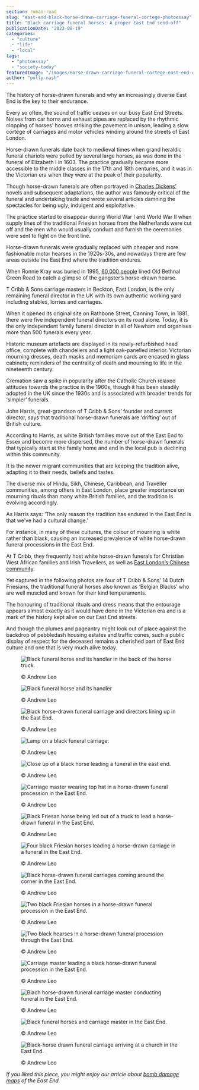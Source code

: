 ```yaml
---
section: roman-road
slug: "east-end-black-horse-drawn-carriage-funeral-cortege-photoessay"
title: "Black carriage funeral horses: A proper East End send-off"
publicationDate: "2023-08-19"
categories: 
  - "culture"
  - "life"
  - "local"
tags: 
  - "photoessay"
  - "society-today"
featuredImage: "/images/Horse-drawn-carriage-funeral-cortege-east-end-colour-45.jpg"
author: "polly-nash"
---
```


The history of horse-drawn funerals and why an increasingly diverse East End is the key to their endurance.

Every so often, the sound of traffic ceases on our busy East End Streets. Noises from car horns and exhaust pipes are replaced by the rhythmic clopping of horses’ hooves striking the pavement in unison, leading a slow cortège of carriages and motor vehicles winding around the streets of East London.  

Horse-drawn funerals date back to medieval times when grand heraldic funeral chariots were pulled by several large horses, as was done in the funeral of Elizabeth I in 1603. The practice gradually became more accessible to the middle classes in the 17th and 18th centuries, and it was in the Victorian era when they were at the peak of their popularity. 

Though horse-drawn funerals are often portrayed in [Charles Dickens’](https://romanroadlondon.com/grove-hall-park-history/) novels and subsequent adaptations, the author was famously critical of the funeral and undertaking trade and wrote several articles damning the spectacles for being ugly, indulgent and exploitative. 

The practice started to disappear during World War I and World War II when supply lines of the traditional Friesian horses from the Netherlands were cut off and the men who would usually conduct and furnish the ceremonies were sent to fight on the front line. 

Horse-drawn funerals were gradually replaced with cheaper and more fashionable motor hearses in the 1920s-30s, and nowadays there are few areas outside the East End where the tradition endures. 

When Ronnie Kray was buried in 1995, [60,000 people](https://www.theguardian.com/uk/2000/oct/12/paulkelso) lined Old Bethnal Green Road to catch a glimpse of the gangster’s horse-drawn hearse. 

T Cribb & Sons carriage masters in Beckton, East London, is the only remaining funeral director in the UK with its own authentic working yard including stables, lorries and carriages. 

When it opened its original site on Rathbone Street, Canning Town, in 1881, there were five independent funeral directors on its road alone. Today, it is the only independent family funeral director in all of Newham and organises more than 500 funerals every year. 

Historic museum artefacts are displayed in its newly-refurbished head office, complete with chandeliers and a light oak-panelled interior. Victorian mourning dresses, death masks and memoriam cards are encased in glass cabinets; reminders of the centrality of death and mourning to life in the nineteenth century.  

Cremation saw a spike in popularity after the Catholic Church relaxed attitudes towards the practice in the 1960s, though it has been steadily adopted in the UK since the 1930s and is associated with broader trends for ‘simpler’ funerals. 

John Harris, great-grandson of T Cribb & Sons’ founder and current director, says that traditional horse-drawn funerals are ‘drifting’ out of British culture. 

According to Harris, as white British families move out of the East End to Essex and become more dispersed, the number of horse-drawn funerals that typically start at the family home and end in the local pub is declining within this community. 

It is the newer migrant communities that are keeping the tradition alive, adapting it to their needs, beliefs and tastes. 

The diverse mix of Hindu, Sikh, Chinese, Caribbean, and Traveller communities, among others in East London, place greater importance on mourning rituals than many white British families, and the tradition is evolving accordingly.

As Harris says: ‘The only reason the tradition has endured in the East End is that we’ve had a cultural change.’

For instance, in many of these cultures, the colour of mourning is white rather than black, causing an increased prevalence of white horse-drawn funeral processions in the East End. 

At T Cribb, they frequently host white horse-drawn funerals for Christian West African families and Irish Travellers, as well as [East London’s Chinese community](https://poplarlondon.co.uk/tower-hamlets-borough-largest-chinese-population-london/). 

Yet captured in the following photos are four of T Cribb & Sons' 14 Dutch Friesians, the traditional funeral horses also known as ‘Belgian Blacks’ who are well muscled and known for their kind temperaments. 

The honouring of traditional rituals and dress means that the entourage appears almost exactly as it would have done in the Victorian era and is a mark of the history kept alive on our East End streets. 

And though the plumes and pageantry might look out of place against the backdrop of pebbledash housing estates and traffic cones, such a public display of respect for the deceased remains a cherished part of East End culture and one that is very much alive today. 

<figure>

![Black funeral horse and its handler in the back of the horse truck.](/images/Horse-drawn-carriage-funeral-cortege-east-end-colour-22-1024x683.jpg)

<figcaption>

© Andrew Leo

</figcaption>

</figure>

<figure>

![Black funeral horse and its handler](/images/Horse-drawn-carriage-funeral-cortege-east-end-colour-17-1024x683.jpg)

<figcaption>

© Andrew Leo

</figcaption>

</figure>

<figure>

![Black horse-drawn funeral carriage and directors lining up in the East End.](/images/Horse-drawn-carriage-funeral-cortege-east-end-colour-70-1024x683.jpg)

<figcaption>

© Andrew Leo

</figcaption>

</figure>

<figure>

![Lamp on a black funeral carriage.](/images/Horse-drawn-carriage-funeral-cortege-east-end-colour-7.jpg)

<figcaption>

© Andrew Leo

</figcaption>

</figure>

<figure>

![Close up of a black horse leading a funeral in the east end.](/images/Horse-drawn-carriage-funeral-cortege-east-end-colour-2.jpg)

<figcaption>

© Andrew Leo

</figcaption>

</figure>

<figure>

![Carriage master wearing top hat in a horse-drawn funeral procession in the East End.](/images/Horse-drawn-carriage-funeral-cortege-east-end-colour-56.jpg)

<figcaption>

© Andrew Leo

</figcaption>

</figure>

<figure>

![Black Friesan horse being led out of a truck to lead a horse-drawn funeral in the East End.](/images/Horse-drawn-carriage-funeral-cortege-east-end-colour-34-1024x683.jpg)

<figcaption>

© Andrew Leo

</figcaption>

</figure>

<figure>

![Four black Friesian horses leading a horse-drawn carriage in a funeral in the East End.](/images/Horse-drawn-carriage-funeral-cortege-east-end-colour-53-1024x683.jpg)

<figcaption>

© Andrew Leo

</figcaption>

</figure>

<figure>

![Black horse-drawn funeral carriages coming around the corner in the East End.](/images/Horse-drawn-carriage-funeral-cortege-east-end-colour-79-1024x683.jpg)

<figcaption>

© Andrew Leo

</figcaption>

</figure>

<figure>

![Two black Friesian horses in a horse-drawn funeral procession in the East End.](/images/Horse-drawn-carriage-funeral-cortege-east-end-colour-45-1024x683.jpg)

<figcaption>

© Andrew Leo

</figcaption>

</figure>

<figure>

![Two black hearses in a horse-drawn funeral procession through the East End.](/images/Horse-drawn-carriage-funeral-cortege-east-end-colour-29-1024x683.jpg)

<figcaption>

© Andrew Leo

</figcaption>

</figure>

<figure>

![Carriage master leading a black horse-drawn funeral procession in the East End.](/images/Horse-drawn-carriage-funeral-cortege-east-end-colour-103-1024x683.jpg)

<figcaption>

© Andrew Leo

</figcaption>

</figure>

<figure>

![Blach horse-drawn funeral carriage master conducting funeral in the East End.](/images/Horse-drawn-carriage-funeral-cortege-east-end-colour-82-1024x683.jpg)

<figcaption>

© Andrew Leo

</figcaption>

</figure>

<figure>

![Black funeral horses and carriage master in the East End.](/images/Horse-drawn-carriage-funeral-cortege-east-end-colour-96-1024x683.jpg)

<figcaption>

© Andrew Leo

</figcaption>

</figure>

<figure>

![Black-horse drawn funeral carriage arriving at a church in the East End.](/images/Horse-drawn-carriage-funeral-cortege-east-end-colour-104-1024x683.jpg)

<figcaption>

© Andrew Leo

</figcaption>

</figure>

_If you liked this piece, you might enjoy our article about [bomb damage maps](https://romanroadlondon.com/blitz-bomb-damage-map-ww2-bow-mile-end-globe-town-fish-island-hackney-wick/) of the East End._


